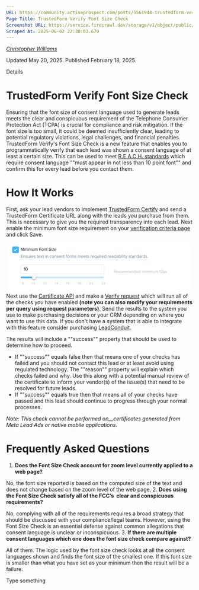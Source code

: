 ```yaml
---
URL: https://community.activeprospect.com/posts/5561944-trustedform-verify-font-size-check
Page Title: TrustedForm Verify Font Size Check
Screenshot URL: https://service.firecrawl.dev/storage/v1/object/public/media/screenshot-d726fae4-f7d8-4e6a-9e7a-82a52d7e725c.png
Scraped At: 2025-06-02 22:30:03.679
---
```



[_Christopher Williams_](https://community.activeprospect.com/memberships/7846678-christopher-williams)

Updated May 20, 2025. Published February 18, 2025.

Details

# TrustedForm Verify Font Size Check

Ensuring that the font size of consent language used to generate leads meets the clear and conspicuous requirement of the Telephone Consumer Protection Act (TCPA) is crucial for compliance and risk mitigation. If the font size is too small, it could be deemed insufficiently clear, leading to potential regulatory violations, legal challenges, and financial penalties. TrustedForm Verify's Font Size Check is a new feature that enables you to programmatically verify that each lead was shown a consent language of at least a certain size. This can be used to meet [R.E.A.C.H. standards](https://www.reachmbc.com/reach-standards) which require consent language ""must appear in not less than 10 point font"" and confirm this for every lead before you contact them.

# How It Works

First, ask your lead vendors to implement [TrustedForm Certify](https://activeprospect.com/trustedform/certify?_gl=1*1svxali*_gcl_au*NzQzNzM3ODgwLjE3Mzg1OTY4NTUuMTE5Mzg3NzEzLjE3Mzg4ODY5MzQuMTczODg4Njk1Mg..*_ga*OTA3MjA4OTIuMTY5OTQxNDgwMg..*_ga_QHXBV6N7D1*MTczOTkxNjE0OC42MC4xLjE3Mzk5MjA4NjEuNjAuMC4w) and send a TrustedForm Certificate URL along with the leads you purchase from them. This is necessary to give you the required transparency into each lead. Next enable the minimum font size requirement on your [verification criteria page](https://app.trustedform.com/verification_criteria) and click Save.

![](images/image-1.png)Next use the [Certificate API](https://developers.activeprospect.com/docs/trustedform/api/v4.0/tag/Certificate-URL/) and make a [Verify request](https://developers.activeprospect.com/docs/trustedform/api/v4.0/tag/Verify/) which will run all of the checks you have enabled **(note you can also modify your requirements per query using request parameters)**. Send the results to the system you use to make purchasing decisions or your CRM depending on where you want to use this data. If you don't have a system that is able to integrate with this feature consider purchasing [LeadConduit](https://activeprospect.com/leadconduit).

The results will include a ""success"" property that should be used to determine how to proceed.

- If ""success"" equals false then that means one of your checks has failed and you should not contact this lead or at least avoid using regulated technology. The ""reason"" property will explain which checks failed and why. Use this along with a potential manual review of the certificate to inform your vendor(s) of the issue(s) that need to be resolved for future leads.
- If ""success"" equals true then that means all of your checks have passed and this lead should continue to progress through your normal processes.

_Note: This check cannot be performed on__certificates generated from Meta Lead Ads or native mobile applications._

# Frequently Asked Questions

1. **Does the Font Size Check account for zoom level currently applied to a web page?**

No, the font size reported is based on the computed size of the text and does not change based on the zoom level of the web page.
2. **Does using the Font Size Check satisfy all of the FCC’s  clear and conspicuous requirements?**

No, complying with all of the requirements requires a broad strategy that should be discussed with your compliance/legal teams. However, using the Font Size Check is an essential defense against common allegations that consent language is unclear or inconspicuous.
3. **If there are multiple consent languages which one does the font size check compare against?**

All of them. The logic used by the font size check looks at all the consent languages shown and finds the font size of the smallest one. If this font size is smaller than what you have set as your minimum then the result will be a failure.

Type something

